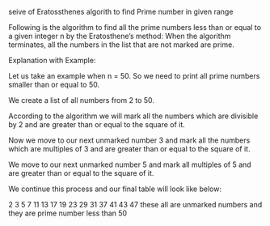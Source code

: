 seive of Eratossthenes
algorith to find Prime number in given range

Following is the algorithm to find all the prime numbers less than or equal to a given integer n by the Eratosthene’s method:
When the algorithm terminates, all the numbers in the list that are not marked are prime.

Explanation with Example:

Let us take an example when n = 50. So we need to print all prime numbers smaller than or equal to 50.

We create a list of all numbers from 2 to 50.

According to the algorithm we will mark all the numbers which are divisible by 2 and are greater than or equal to the square of it.

Now we move to our next unmarked number 3 and mark all the numbers which are multiples of 3 and are greater than or equal to the square of it.

We move to our next unmarked number 5 and mark all multiples of 5 and are greater than or equal to the square of it.

We continue this process and our final table will look like below:

2 3 5 7 11 13 17 19 23 29 31 37 41 43 47  these all are unmarked numbers and they are prime number less than 50